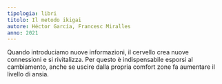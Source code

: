 ```yaml
---
tipologia: libri
titolo: Il metodo ikigai
autore: Héctor García, Francesc Miralles
anno: 2021
---
```


Quando introduciamo nuove informazioni, il cervello crea nuove connessioni e si rivitalizza. Per questo è indispensabile esporsi al cambiamento, anche se uscire dalla propria comfort zone fa aumentare il livello di ansia.
